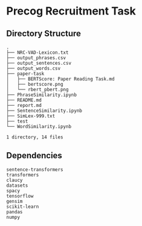 # Precog Recruitment Task

## Directory Structure

```
.
├── NRC-VAD-Lexicon.txt
├── output_phrases.csv
├── output_sentences.csv
├── output_words.csv
├── paper-task
│   ├── BERTScore: Paper Reading Task.md
│   ├── bertscore.png
│   └── rbert_pbert.png
├── PhraseSimilarity.ipynb
├── README.md
├── report.md
├── SentenceSimilarity.ipynb
├── SimLex-999.txt
├── test
└── WordSimilarity.ipynb

1 directory, 14 files
```

## Dependencies

```
sentence-transformers
transformers
claucy
datasets
spacy
tensorflow
gensim
scikit-learn
pandas
numpy
```
